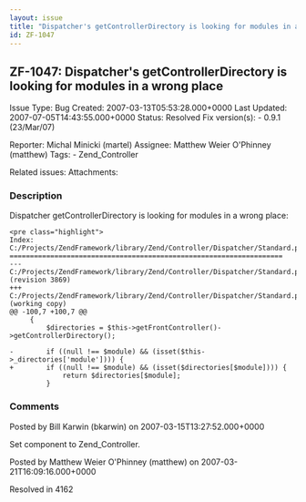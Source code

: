 ```yaml
---
layout: issue
title: "Dispatcher's getControllerDirectory is looking for modules in a wrong place"
id: ZF-1047
---
```


ZF-1047: Dispatcher's getControllerDirectory is looking for modules in a wrong place
------------------------------------------------------------------------------------

 Issue Type: Bug Created: 2007-03-13T05:53:28.000+0000 Last Updated: 2007-07-05T14:43:55.000+0000 Status: Resolved Fix version(s): - 0.9.1 (23/Mar/07)
 
 Reporter:  Michal Minicki (martel)  Assignee:  Matthew Weier O'Phinney (matthew)  Tags: - Zend\_Controller
 
 Related issues: 
 Attachments: 
### Description

Dispatcher getControllerDirectory is looking for modules in a wrong place:

 
    <pre class="highlight">
    Index: C:/Projects/ZendFramework/library/Zend/Controller/Dispatcher/Standard.php
    ===================================================================
    --- C:/Projects/ZendFramework/library/Zend/Controller/Dispatcher/Standard.php   (revision 3869)
    +++ C:/Projects/ZendFramework/library/Zend/Controller/Dispatcher/Standard.php   (working copy)
    @@ -100,7 +100,7 @@
         {
             $directories = $this->getFrontController()->getControllerDirectory();
     
    -        if ((null !== $module) && (isset($this->_directories['module']))) {
    +        if ((null !== $module) && (isset($directories[$module]))) {
                 return $directories[$module];
             }
     


 

 

### Comments

Posted by Bill Karwin (bkarwin) on 2007-03-15T13:27:52.000+0000

Set component to Zend\_Controller.

 

 

Posted by Matthew Weier O'Phinney (matthew) on 2007-03-21T16:09:16.000+0000

Resolved in 4162

 

 